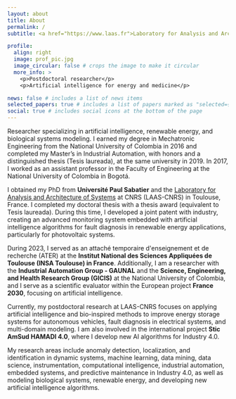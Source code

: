 ```yaml
---
layout: about
title: About
permalink: /
subtitle: <a href="https://www.laas.fr">Laboratory for Analysis and Architecture of Systems.</a>

profile:
  align: right
  image: prof_pic.jpg
  image_circular: false # crops the image to make it circular
  more_info: >
    <p>Postdoctoral researcher</p>
    <p>Artificial intelligence for energy and medicine</p>

news: false # includes a list of news items
selected_papers: true # includes a list of papers marked as "selected={true}"
social: true # includes social icons at the bottom of the page
---
```


Researcher specializing in artificial intelligence, renewable energy, and biological systems modeling. I earned my degree in Mechatronic Engineering from the National University of Colombia in 2016 and completed my Master’s in Industrial Automation, with honors and a distinguished thesis (Tesis laureada), at the same university in 2019. In 2017, I worked as an assistant professor in the Faculty of Engineering at the National University of Colombia in Bogotá.

I obtained my PhD from <strong>Université Paul Sabatier</strong> and the <a href="https://www.laas.fr">Laboratory for Analysis and Architecture of Systems</a> at CNRS (LAAS-CNRS) in Toulouse, France. I completed my doctoral thesis with a thesis award (equivalent to Tesis laureada). During this time, I developed a joint patent with industry, creating an advanced monitoring system embedded with artificial intelligence algorithms for fault diagnosis in renewable energy applications, particularly for photovoltaic systems.

During 2023, I served as an attaché temporaire d'enseignement et de recherche (ATER) at the <strong>Institut National des Sciences Appliquées de Toulouse (INSA Toulouse) in France</strong>. Additionally, I am a researcher with the <strong>Industrial Automation Group - GAUNAL</strong> and the <strong>Science, Engineering, and Health Research Group (GICIS)</strong> at the National University of Colombia, and I serve as a scientific evaluator within the European project <strong>France 2030</strong>, focusing on artificial intelligence.

Currently, my postdoctoral research at LAAS-CNRS focuses on applying artificial intelligence and bio-inspired methods to improve energy storage systems for autonomous vehicles, fault diagnosis in electrical systems, and multi-domain modeling. I am also involved in the international project <strong>Stic AmSud HAMADI 4.0</strong>, where I develop new AI algorithms for Industry 4.0.

My research areas include anomaly detection, localization, and identification in dynamic systems, machine learning, data mining, data science, instrumentation, computational intelligence, industrial automation, embedded systems, and predictive maintenance in Industry 4.0, as well as modeling biological systems, renewable energy, and developing new artificial intelligence algorithms.

